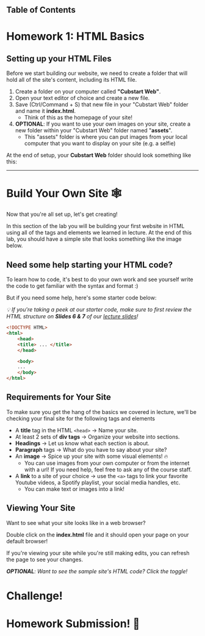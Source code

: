 ## Table of Contents

# Homework 1: HTML Basics
## Setting up your HTML Files
Before we start building our website, we need to create a folder that will hold all of the site's content, including its HTML file.

1. Create a folder on your computer called **"Cubstart Web"**.
2. Open your text editor of choice and create a new file. 
3. Save (Ctrl/Command + S) that new file in your "Cubstart Web" folder and name it **index.html**.
    - Think of this as the homepage of your site!
4. **OPTIONAL**: If you want to use your own images on your site, create a new folder within your "Cubstart Web" folder named "**assets**".
    - This "assets" folder is where you can put images from your local computer that you want to display on your site (e.g. a selfie)

At the end of setup, your **Cubstart Web** folder should look something like this:


---

# Build Your Own Site 🕸️

Now that you're all set up, let's get creating!

In this section of the lab you will be building your first website in HTML using all of the tags and elements we learned in lecture. At the end of this lab, you should have a simple site that looks something like the image below.



## Need some help starting your HTML code?

To learn how to code, it's best to do your own work and see yourself write the code to get familiar with the syntax and format :) 

But if you need some help, here's some starter code below:

_💡 If you're taking a peek at our starter code, make sure to first review the HTML structure on **Slides 6 & 7** of our [lecture slides](https://docs.google.com/presentation/d/1jzscbwr5szpMNyyt5TY0Zyyh7Wa0nlgLp8qD-0ddWzo/edit?usp=sharing)!_

~~~html
<!DOCTYPE HTML>
<html>
    <head>
    <title> ... </title>
    </head>

    <body>
    ...
    </body>
</html>
~~~

## Requirements for Your Site

To make sure you get the hang of the basics we covered in lecture, we'll be checking your final site for the following tags and elements

- A **title** tag in the HTML `<head>` → Name your site.
- At least 2 sets of **div tags** → Organize your website into sections.
- **Headings** → Let us know what each section is about.
- **Paragraph** tags → What do you have to say about your site?
- An **image** → Spice up your site with some visual elements! 🔥
    - You can use images from your own computer or from the internet with a url! If you need help, feel free to ask any of the course staff.
- A **link** to a site of your choice → use the `<a>` tags to link your favorite Youtube videos, a Spotify playlist, your social media handles, etc.
    - You can make text or images into a link!

## Viewing Your Site

Want to see what your site looks like in a web browser? 

Double click on the **index.html** file and it should open your page on your default browser! 

If you're viewing your site while you're still making edits, you can refresh the page to see your changes.

_**OPTIONAL**: Want to see the sample site's HTML code? Click the toggle!_
    
# Challenge!


# Homework Submission! 🌟
